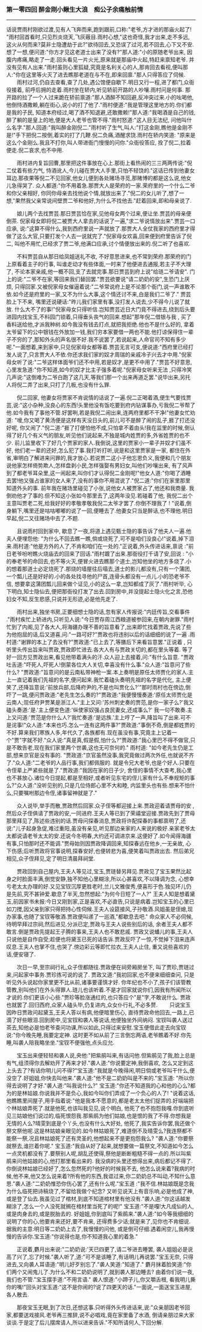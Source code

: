 ### 第一零四回 醉金刚小鳅生大浪　痴公子余痛触前情
----
    




话说贾雨村刚欲过渡,见有人飞奔而来,跑到跟前,口称:"老爷,方才进的那庙火起了!    "雨村回首看时,只见烈炎烧天,飞灰蔽目.雨村心想,"这也奇怪,我才出来,走不多远,    这火从何而来?莫非士隐遭劫于此?"欲待回去,又恐误了过河,若不回去,心下又不安.想了一想,便问道:"你方才见这老道士出来了没有?"那人道:"小的原随老爷出来,    因腹内疼痛,略走了一走.回头看见一片火光,原来就是那庙中火起,特赶来禀知老爷.    并没有见有人出来."雨村虽则心里狐疑,究竟是名利关心的人,那肯回去看视,便叫那人:"你在这里等火灭了进去瞧那老道在与不在,即来回禀."那人只得答应了伺候.
　　雨村过河,仍自去查看,查了几处,遇公馆便自歇下.明日又行一程,进了都门,众衙役接着,    前呼后拥的走着.雨村坐在轿内,听见轿前开路的人吵嚷.雨村问是何事.    那开路的拉了一个人过来跪在轿前禀道:"那人酒醉不知回避,反冲突过来.小的吆喝他,他倒恃酒撒赖,躺在街心,说小的打了他了."雨村便道:"我是管理这里地方的.你们都是我的子民,    知道本府经过,喝了酒不知退避,还敢撒赖!"那人道:"我喝酒是自己的钱,    醉了躺的是皇上的地,便是大人老爷也管不得."雨村怒道:"这人目无法纪,    问他叫什么名字."那人回道:"我叫醉金刚倪二."雨村听了生气,叫人:"打这金刚,瞧他是金刚不是!"手下把倪二按倒,着实的打了几鞭.倪二负痛,酒醒求饶.雨村在轿内笑道:    "原来是这么个金刚么.我且不打你,叫人带进衙门慢慢的问你."众衙役答应,    拴了倪二,拉着便走.倪二哀求,也不中用.

　　雨村进内复旨回曹,那里把这件事放在心上.那街上看热闹的三三两两传说:"倪二仗着有些力气,    恃酒讹人,今儿碰在贾大人手里,只怕不轻饶的."这话已传到他妻女耳边.那夜果等倪二不见回家,他女儿便到各处赌场寻觅,那赌博的都是这么说,他女儿急得哭了.    众人都道:"你不用着急.那贾大人是荣府的一家.荣府里的一个什么二爷和你父亲相好,    你同你母亲去找他说个情,就放出来了."倪二的女儿听了,想了一想,"果然我父亲常说间壁贾二爷和他好,为什么不找他去."赶着回来,即和母亲说了.

　　娘儿两个去找贾芸.那日贾芸恰在家,见他母女两个过来,便让坐.贾芸的母亲便倒茶.    倪家母女即将倪二被贾大人拿去的话说了一遍,"求二爷说情放出来".贾芸一口应承,    说:"这算不得什么,我到西府里说一声就放了.那贾大人全仗我家的西府里才得做了这么大官,只要打发个人去一说就完了."倪家母女欢喜,回来便到府里告诉了倪二,    叫他不用忙,已经求了贾二爷,他满口应承,讨个情便放出来的.倪二听了也喜欢.

　　不料贾芸自从那日给凤姐送礼不收,    不好意思进来,也不常到荣府.那荣府的门上原看着主子的行事,    叫谁走动才有些体面,一时来了他便进去通报,若主子不大理了,    不论本家亲戚,他一概不回,支了去就完事.那日贾芸到府上说"给琏二爷请安".    门上的说:"二爷不在家,等回来我们替回罢."贾芸欲要说"请二奶奶的安",生恐门上厌烦,    只得回家.又被倪家母女催逼着说:"二爷常说府上是不论那个衙门,说一声谁敢不依.如今还是府里的一家,又不为什么大事,这个情还讨不来,白是我们二爷了."    贾芸脸上下不来,    嘴里还说硬话:"昨儿我们家里有事,没打发人说去,少不得今儿说了就放.    什么大不了的事!"倪家母女只得听信.岂知贾芸近日大门竟不得进去,绕到后头要进园内找宝玉,不料园门锁着,只得垂头丧气的回来.想起"那年倪二借银与我    ,    买了香料送给他,才派我种树.如今我没有钱去打点,就把我拒绝.他也不是什么好的,    拿着太爷留下的公中银钱在外放加一钱,我们穷本家要借一两也不能.他打谅保得住一辈子不穷的了,那知外头的声名很不好.我不说罢了,若说起来,人命官司不知有多少呢."一面想着,来到家中,只见倪家母女都等着.贾芸无言可支,便说道:"西府里已经打发人说了,只言贾大人不依.你还求我们家的奴才周瑞的亲戚冷子兴去才中用."倪家母女听了说:"二爷这样体面爷们还不中用,若是奴才,是更不中用了."贾芸不好意思,心里发急道:"你不知道,如今的奴才比主子强多着呢."倪家母女听来无法    ,只得冷笑几声说:"这倒难为二爷白跑了这几天,等我们那一个出来再道乏罢."说毕出来,另托人将倪二弄了出来,只打了几板,也没有什么罪.

　　倪二回家,    他妻女将贾家不肯说情的话说了一遍.倪二正喝着酒,便生气要找贾芸,说:"这小杂种,没良心的东西!头里他没有饭吃要到府内钻谋事办,亏我倪二爷帮了他.如今我有了事他不管.好罢咧,若是我倪二闹出来,连两府里都不干净!"他妻女忙劝道:    "嗳,你又喝了黄汤便是这样有天没日头的,前儿可不是醉了闹的乱子,捱了打还没好呢,    你又闹了."倪二道:"捱了打便怕他不成,只怕拿不着由头!我在监里的时候,倒认得了好几个有义气的朋友,听见他们说起来,不独是城内姓贾的多,外省姓贾的也不少.    前儿监里收下了好几个贾家的家人.我倒说,这里的贾家小一辈子并奴才们虽不好,    他们老一辈的还好,怎么犯了事.我打听打听,说是和这里贾家是一家,    都住在外省,审明白了解进来问罪的,我才放心.若说贾二这小子他忘恩负义,我便和几个朋友说他家怎样倚势欺人,怎样盘剥小民,怎样强娶有男妇女,叫他们吵嚷出来,    有了风声到了都老爷耳朵里,这一闹起来,叫你们才认得倪二金刚呢!"他女人道:"你喝了酒睡去罢!他又强占谁家的女人来了,没有的事你不用混说了."倪二道:"你们在家里那里知道外头的事.    前年我在赌场里碰见了小张,说他女人被贾家占了,他还和我商量.    我倒劝他才了事的.但不知这小张如今那里去了,这两年没见.若碰着了他,    我倪二出个主意叫贾老二死,给我好好的孝敬孝敬我倪二太爷才罢了.你倒不理我了    !    "说着,倒身躺下,嘴里还是咕咕嘟嘟的说了一回,便睡去了.他妻女只当是醉话,也不理他.明日早起,倪二又往赌场中去了.不题.

　　且说雨村回到家中,    歇息了一夜,将道上遇见甄士隐的事告诉了他夫人一遍.他夫人便埋怨他:    "为什么不回去瞧一瞧,倘或烧死了,可不是咱们没良心!"说着,掉下泪来.雨村道:"他是方外的人了,不肯和咱们在一处的."正说着,外头传进话来,禀说    :"前日老爷吩咐瞧火烧庙去的回来了回话."雨村踱了出来.那衙役打千请了安,回说    :    "小的奉老爷的命回去,也不等火灭,便冒火进去瞧那个道士,岂知他坐的地方多烧了.小的想着那道士必定烧死了.那烧的墙屋往后塌去,道士的影儿都没有,只有一个蒲团,一个瓢儿还是好好的.小的各处找寻他的尸首,连骨头都没有一点儿.小的恐老爷不信,    想要拿这蒲团瓢儿回来做个证见,小的这么一拿,岂知都成了灰了."雨村听毕,    心下明白,知士隐仙去,便把那衙役打发了出去.回到房中,并没提起士隐火化之言,恐他妇女不知,反生悲感,只说并无形迹,必是他先走了.

　　雨村出来,独坐书房,正要细想士隐的话,忽有家人传报说:"内廷传旨,交看事件    ."雨村疾忙上轿进内,只听见人说:"今日贾存周江西粮道被参回来,在朝内谢罪."雨村忙到了内阁,见了各大人,将海疆办理不善的旨意看了,出来即忙找着贾政,先说了些为他抱屈的话,后又道喜,问:"一路可好?"贾政也将违别以后的话细细的说了一遍    .雨村道:"谢罪的本上了去没有?"贾政道:"已上去了,等膳后下来看旨意罢."正说着    ,    只听里头传出旨来叫贾政,贾政即忙进去.各大人有与贾政关切的,都在里头等着.    等了好一回方见贾政出来,看见他带着满头的汗.众人迎上去接着,问:"有什么旨意.    "贾政吐舌道:"吓死人,吓死人!倒蒙各位大人关切,幸喜没有什么事."众人道:"旨意问了些什么?    "贾政道:"旨意问的是云南私带神枪一案.本上奏明是原任太师贾化的家人.主上一直记着我们先祖的名字,便问起来.我忙着磕头奏明先祖的名字是代化,    主上便笑了,还降旨意说:'前放兵部,后降府尹的,不是也叫贾化么?'"那时雨村也在傍边,倒吓了一跳,便问贾政道:"老先生怎么奏的?"贾政道:"我便慢慢奏道:'原任太师贾化是云南人;现任府尹贾某是浙江人."主上又问:'苏州刺史奏的贾范,是你一家子么?'我又磕头奏道:'是.'主上便变色道:'纵使家奴强占良民妻女,还成事么?'    我一句不敢奏.主上又问道:'贾范是你什么人?'我忙奏道:'是远族.'主上哼了一声,降旨叫了出来.可不是诧事!"众人道:"本来也巧.怎么一连有这两件事?"贾政道:"事倒不奇,倒是都姓贾的不好.算来我们寒族人多,年代久了,各族都有.现在虽没有事,究竟主上记着一个"贾"字就不好."众人说:"真是真,假是假,怕什么?"贾政道:"我心里巴不得不做官,只是不敢告老,现在我们家里两个世袭,这也无可奈何的."    雨村道:    "如今老先生仍是工部,想来京官是没有事的.    "贾政道:"京官虽然没事,我究竟做过两次外任,也就说不齐了."众人道:"二老爷的人品行事,我们都佩服的.    就是令兄大老爷,也是个好人.只要在令侄辈上严紧些就是了."贾政道:"我因在家的日子少,    舍侄的事情不大查考,我心里也不甚放心.诸位今日提起,都是至相好,或者听见东宅的侄儿家有什么不奉规矩的事么?"众人道:"没听见别的,只是几位侍郎心里不大和睦,    内监里头也有些.想来不怕什么,只要嘱咐那边令侄,诸事留神就是了."

　　众人说毕,举手而散,贾政然后回家.众子侄等都迎接上来.贾政迎着请贾母的安    ,然后众子侄俱请了贾政的安,一同进府.王夫人等已到了荣禧堂迎接.贾政先到了贾母那里拜见了,陈述些违别的话.贾母问探春消息,贾政将许配探春的事都禀明了,还说:"儿子起身急促,难过重阳,虽没有亲见,听见那边亲家的人来说的极好.亲家老爷太太都说请老爷太太的安.还说今冬明春,大约还可调进京来.这便好了.如今闻得海疆有事,只怕那时还不能调."贾母始则因贾政降调回来,知探春远在他乡,一无亲故,    心下伤感;后听贾政将官事说明,探春安好,也便转悲为喜,便笑着叫贾政出去.    然后弟兄相见,众子侄拜见,定了明日清晨拜祠堂.

　　贾政回到自己屋内,王夫人等见过,宝玉,贾琏替另拜见.贾政见了宝玉果然比起身之时脸面丰满,倒觉安静,独不知他心里糊涂,所以心甚喜欢,不以降调为念,    心想幸亏老太太办理的好.又见宝钗沉厚更胜老时,兰儿文雅俊秀,便喜形于色.独见环儿仍是先前,究不甚钟爱.歇息了半天,忽然想起:"为何今日短了一人?"    王夫人知是想着黛玉,前因家书未报:今日又刚到家,正是喜欢,不必直告,只说是病着.岂知宝玉的心里已如刀搅,因父亲到家只得把持心性伺候.王夫人设筵接风,子孙敬酒.风姐虽是侄媳,现办家事,也随了宝钗等敬酒.贾政便叫递了一巡酒,"都歇息去吧."    命众家人不必伺候,待明早拜过宗祠,然后进见.分派已定,贾政与王夫人说些别后的话,    余者王夫人都不敢言.倒是贾政先提起王子腾的事来,王夫人也不敢悲戚.    贾政又说蟠儿的事,王夫人只说他是自作自受;趁便也将黛玉已死的话告诉.贾政反吓了一惊,不觉掉下泪来连声叹息.王夫人也掌不住,也哭了.傍边彩云等即忙拉衣,王夫人止住,    重又说些喜欢的话,便安寝了.

　　次日一早,至宗祠行礼,众子侄都随往.贾政便在祠旁厢房坐下,    叫了贾珍,贾琏过来,问起家中事务.贾珍拣可说的说了.    贾政又道:"我初回家,也不便来细细查问,    只是听见外头说起你家里更不比从前,诸事要谨慎才好.    你年纪也不小了,孩子们该管教管教,别叫他们在外头得罪人.琏儿也该听着.不是才回家就说你们,因我有所闻所以才说的.你们更该小心些."贾珍等脸涨通红的,也只答应个"是"字,不敢说什么.    贾政也就罢了.回归西府,众家人磕头毕,仍复进内,众女仆行礼,不必多赘.    　　只说宝玉因昨日贾政问起黛玉,王夫人答以有病,他便暗里伤心,    直待贾政命他回去,一路上,已滴了好些眼泪.回到房中,见宝钗和袭人等说话,他便独坐外间纳闷.    宝钗叫袭人送过茶去,知他必是怕老爷查问功课,所以如此,只得过来安慰.宝玉便借此走去向宝钗说:"你今晚先睡,我要定定神.    这时更不如从前了三言倒忘两语,老爷瞧着不好.你先睡,叫袭人陪我略坐坐."宝钗不便强他,点头应允.

　　宝玉出来便轻轻和袭人说,央他:"把紫鹃叫来,有话问他.但紫鹃见了我,脸上总是有气,组须得你去解劝开了再来才好."袭人道:"你说要定神,我倒喜欢,    怎么又定到这上头去了?有话你明儿问不得?"宝玉道:"我就是今晚得闲,明日倘或老爷叫干什么,便没空了.好姐姐,你快去叫他来."袭人道:"他不是二奶奶叫是不来的."宝玉道:    "所以你得去说明了才好."袭人道:"叫我说什么?"    宝玉道:"你还不知道我的心和他的心么?都为的是林姑娘.你说我并不是负心,我如今叫你们弄成了一个负心的人了!    "说着这话,他瞧瞧里间屋子,用手指着说:"他是我本不愿意的,都是老太太他们捉弄的.好端端把个林姑娘弄死了.就是他死,也该叫我见见,说个明白,    他死了也不抱怨我嘎.你到底听见三姑娘他们说过的,临死恨怨我.那紫鹃为他们姑娘,也是恨的我了不得.你想我是无情的人么?晴雯到底是个丫头,也没有什么大好处,    他死了,我实告诉你罢,我还做个祭文祭他呢.这是林姑娘亲眼见的.如今林姑娘死了,难道倒不及晴雯么?我连祭都不能祭一祭,况且林姑娘死了还有灵圣的,他想起来不是更抱怨我么?    "袭人道:"你要祭就祭去,谁拦着你呢."    宝玉道:"我自从好了起来,就想要做一篇祭文,不知道如今怎么一点灵机都没有了.要祭别人呢,胡乱还使得,祭他是断断粗糙不得一点的.所以叫紫鹃来问他姑娘的心,他打那里看出来的.    我没病的头里还想得出来,病后都记不得了.你倒说林姑娘已经好了,怎么忽然死的?他好的时候我不去,    他怎么说来着?我病的时候,他不来,他又怎么说来着?所有他的东西,我诓过来,你二奶奶总不叫动,不知什么意思."袭人道:"二奶奶惟恐你伤心罢了,还有什么呢."宝玉道    :"我不信.林姑娘既是念我为什么临死把诗稿烧了,不留给我做个纪念?    又听见说天上有音乐响,必是他成了神,或是登了仙去.我虽见过了棺材,到底不知道棺材里有他没有."袭人道:"你这话越发糊涂了,怎么一个人没死就搁在棺材里当死了的呢!"    宝玉道:"不是嘎!大凡成仙的人,或是肉身去的,或是脱胎去的.    好姐姐,你到底叫了紫鹃来."袭人道:"如今等我细细的说明了你的心,他要肯来还好,要不肯来,    还得费多少话;就是来了,见你也不肯细说.据我的主意:明日等二奶奶上去了,我慢慢的问他,    或是倒可仔细.遇着闲空儿,我再慢慢的告诉你.宝玉道:"你说得也是,你不知道我心里的着急."

　　正说着,麝月出来说:"二奶奶说:'天已四更了,请二爷进去睡罢,    袭人姐姐必是说高了兴了,忘了时候."袭人听了,道:"可不是该睡了,有话明儿再说罢."宝玉无奈,    只得进去,又向袭人耳语道:"明儿好歹别忘了."袭人笑道:"知道了."    麝月抹着脸笑道:"你们两个又闹鬼儿了.为什么不和二奶奶说明了,就到袭人那边睡去?    由着你们说一夜,我们也不管."宝玉摆手道:"不用言语."    袭人恨道:"小蹄子儿,你又嚼舌根,    看我明儿撕你的嘴!"回头对宝玉道:"这不是你闹的?说了四更天的话."一面说,一面送宝玉进屋,各人散去.

　　那夜宝玉无眠,到了次日,还想这事.只听得外头传进话来,说:"众亲朋因老爷回家,都要送戏接风.老爷再三推辞,说不必唱戏,竟在家里备了水酒,    倒请亲朋过来大家谈谈.于是定了后儿摆席请人,所以进来告诉."不知所请何人,下回分解.
